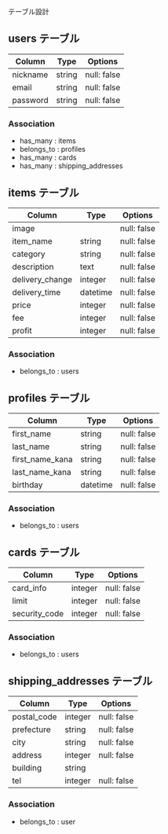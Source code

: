  テーブル設計

## users テーブル

| Column   | Type   | Options     |
| -------- | ------ | ----------- |
| nickname | string | null: false |
| email    | string | null: false |
| password | string | null: false |


### Association

- has_many : items
- belongs_to : profiles
- has_many : cards
- has_many : shipping_addresses



## items テーブル
| Column            | Type    | Options     |
| ----------------- | ------- | ----------- |
| image             |         | null: false |
| item_name         | string  | null: false |
| category          | string  | null: false |
| description       | text    | null: false |
| delivery_change   | integer | null: false |
| delivery_time     | datetime| null: false |
| price             | integer | null: false |
| fee               | integer | null: false |
| profit            | integer | null: false |


### Association

- belongs_to : users



## profiles テーブル

| Column          | Type     | Options     |
| --------------- | -------- | ----------- |
| first_name      | string   | null: false |
| last_name       | string   | null: false |
| first_name_kana | string   | null: false |
| last_name_kana  | string   | null: false |
| birthday        | datetime | null: false |


### Association

- belongs_to : users



## cards テーブル

| Column        | Type    | Options     |
| ------------- | ------- | ----------- |
| card_info     | integer | null: false |
| limit         | integer | null: false |
| security_code | integer | null: false |


### Association

- belongs_to : users



## shipping_addresses テーブル

| Column       | Type         | Options     |
| ------------ | ------------ | ----------- |
| postal_code  | integer      | null: false |
| prefecture   | string       | null: false |
| city         | string       | null: false |
| address      | integer      | null: false |
| building     | string       |             |
| tel          | integer      | null: false |


### Association

- belongs_to : user